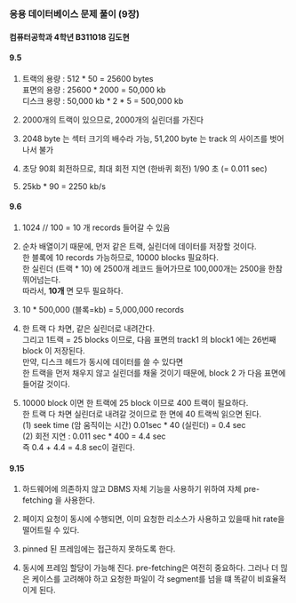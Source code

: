 ### 응용 데이터베이스 문제 풀이 (9장)
#### 컴퓨터공학과 4학년 B311018 김도현

#### 9.5
1.  트랙의 용량 : 512 * 50 = 25600 bytes  
    표면의 용량 : 25600 * 2000 = 50,000 kb  
    디스크 용량 : 50,000 kb * 2 * 5 = 500,000 kb

2. 2000개의 트랙이 있으므로, 2000개의 실린더를 가진다

3. 2048 byte 는 섹터 크기의 배수라 가능, 51,200 byte 는 track 의 사이즈를 벗어나서 불가

4. 초당 90회 회전하므로, 최대 회전 지연 (한바퀴 회전) 1/90 초 (= 0.011 sec)

5. 25kb * 90 = 2250 kb/s

#### 9.6
1. 1024 // 100 = 10 개 records 들어갈 수 있음

2. 순차 배열이기 때문에, 먼저 같은 트랙, 실린더에 데이터를 저장할 것이다.  
한 블록에 10 records 가능하므로, 10000 blocks 필요하다.  
  한 실린더 (트랙 * 10) 에 2500개 레코드 들어가므로 100,000개는 2500을 한참 뛰어넘는다.  
  따라서, **10개** 면 모두 필요하다.

3. 10 * 500,000 (블록=kb) = 5,000,000 records

4. 한 트랙 다 차면, 같은 실린더로 내려간다.  
그리고 1트랙 = 25 blocks 이므로, 다음 표면의 track1 의 block1 에는 26번째 block 이 저장된다.  
만약, 디스크 헤드가 동시에 데이터를 쓸 수 있다면  
한 트랙을 먼저 채우지 않고 실린더를 채울 것이기 때문에, 
block 2 가 다음 표면에 들어갈 것이다.

5. 10000 block 이면 한 트랙에 25 block 이므로 400 트랙이 필요하다.  
한 트랙 다 차면 실린더로 내려갈 것이므로 한 면에 40 트랙씩 읽으면 된다.  
(1) seek time (암 움직이는 시간) 0.01sec * 40 (실린더) = 0.4 sec  
(2) 회전 지연 : 0.011 sec * 400 = 4.4 sec  
즉 0.4 + 4.4 = 4.8 sec이 걸린다.

#### 9.15
1. 하드웨어에 의존하지 않고 DBMS 자체 기능을 사용하기 위하여 자체 pre-fetching 을 사용한다. 

2. 페이지 요청이 동시에 수행되면, 이미 요청한 리소스가 사용하고 있을때 hit rate을 떨어트릴 수 있다.

3. pinned 된 프레임에는 접근하지 못하도록 한다.

4. 동시에 프레임 할당이 가능해 진다. pre-fetching은 여전히 중요하다. 그러나 더 믾은 케이스를 고려해야 하고 요청한 파일이 각 segment를 넘을 떄 똑같이 비효율적이게 된다.

